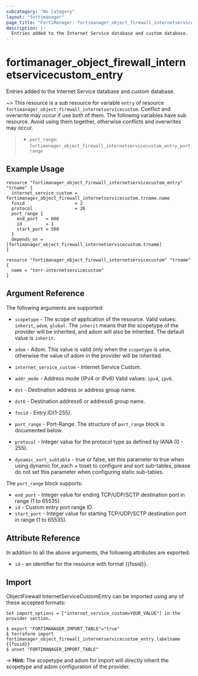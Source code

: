 ```yaml
---
subcategory: "No Category"
layout: "fortimanager"
page_title: "FortiManager: fortimanager_object_firewall_internetservicecustom_entry"
description: |-
  Entries added to the Internet Service database and custom database.
---
```


# fortimanager_object_firewall_internetservicecustom_entry
Entries added to the Internet Service database and custom database.

~> This resource is a sub resource for variable `entry` of resource `fortimanager_object_firewall_internetservicecustom`. Conflict and overwrite may occur if use both of them.
The following variables have sub resource. Avoid using them together, otherwise conflicts and overwrites may occur.
>- `port_range`: `fortimanager_object_firewall_internetservicecustom_entry_portrange`



## Example Usage

```hcl
resource "fortimanager_object_firewall_internetservicecustom_entry" "trname" {
  internet_service_custom = fortimanager_object_firewall_internetservicecustom.trname.name
  fosid                   = 2
  protocol                = 26
  port_range {
    end_port   = 600
    id         = 1
    start_port = 500
  }
  depends_on = [fortimanager_object_firewall_internetservicecustom.trname]
}

resource "fortimanager_object_firewall_internetservicecustom" "trname" {
  name = "terr-internetservicecustom"
}
```

## Argument Reference


The following arguments are supported:

* `scopetype` - The scope of application of the resource. Valid values: `inherit`, `adom`, `global`. The `inherit` means that the scopetype of the provider will be inherited, and adom will also be inherited. The default value is `inherit`.
* `adom` - Adom. This value is valid only when the `scopetype` is `adom`, otherwise the value of adom in the provider will be inherited.
* `internet_service_custom` - Internet Service Custom.

* `addr_mode` - Address mode (IPv4 or IPv6) Valid values: `ipv4`, `ipv6`.

* `dst` - Destination address or address group name.
* `dst6` - Destination address6 or address6 group name.
* `fosid` - Entry ID(1-255).
* `port_range` - Port-Range. The structure of `port_range` block is documented below.
* `protocol` - Integer value for the protocol type as defined by IANA (0 - 255).
* `dynamic_sort_subtable` - true or false, set this parameter to true when using dynamic for_each + toset to configure and sort sub-tables, please do not set this parameter when configuring static sub-tables.

The `port_range` block supports:

* `end_port` - Integer value for ending TCP/UDP/SCTP destination port in range (1 to 65535).
* `id` - Custom entry port range ID.
* `start_port` - Integer value for starting TCP/UDP/SCTP destination port in range (1 to 65535).


## Attribute Reference

In addition to all the above arguments, the following attributes are exported:
* `id` - an identifier for the resource with format {{fosid}}.

## Import

ObjectFirewall InternetServiceCustomEntry can be imported using any of these accepted formats:
```
Set import_options = ["internet_service_custom=YOUR_VALUE"] in the provider section.

$ export "FORTIMANAGER_IMPORT_TABLE"="true"
$ terraform import fortimanager_object_firewall_internetservicecustom_entry.labelname {{fosid}}
$ unset "FORTIMANAGER_IMPORT_TABLE"
```
-> **Hint:** The scopetype and adom for import will directly inherit the scopetype and adom configuration of the provider.
